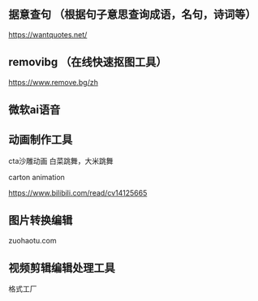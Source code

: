 ## 据意查句 （根据句子意思查询成语，名句，诗词等）
https://wantquotes.net/

## removibg （在线快速抠图工具）
https://www.remove.bg/zh

## 微软ai语音

## 动画制作工具
cta沙雕动画 白菜跳舞，大米跳舞

carton animation

https://www.bilibili.com/read/cv14125665

## 图片转换编辑
zuohaotu.com

## 视频剪辑编辑处理工具
格式工厂